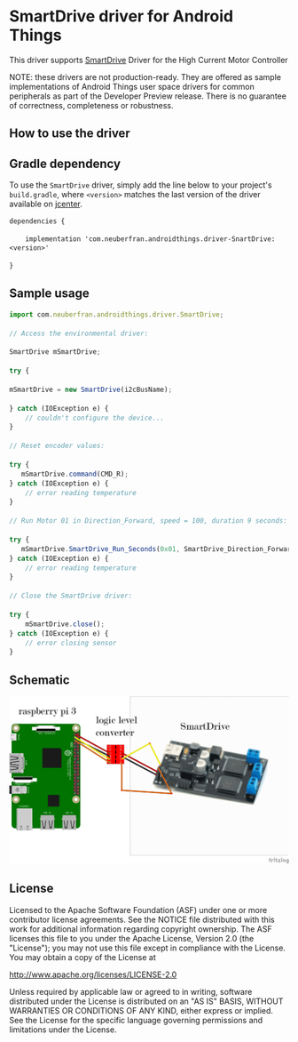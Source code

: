 # SmartDrive driver for Android Things

This driver supports [SmartDrive](http://www.mindsensors.com/rpi/76-smartdrive-high-current-motor-controller) Driver for the High Current Motor Controller

NOTE: these drivers are not production-ready. They are offered as sample implementations of Android Things user space drivers for common peripherals as part of the Developer Preview release. There is no guarantee of correctness, completeness or robustness.

## How to use the driver

## Gradle dependency

To use the ```SmartDrive``` driver, simply add the line below to your project's ```
build.gradle```, where ```<version>``` matches the last version of the driver available on [jcenter](https://bintray.com/beta/#/neuberfran/SmartDrive/driver-SmartDrive/1.0.1?tab=overview).

```
dependencies {

    implementation 'com.neuberfran.androidthings.driver-SnartDrive:<version>'

}
```

## Sample usage

```js
import com.neuberfran.androidthings.driver.SmartDrive;

// Access the environmental driver:

SmartDrive mSmartDrive;

try {

mSmartDrive = new SmartDrive(i2cBusName);
    
} catch (IOException e) {
    // couldn't configure the device...
}

// Reset encoder values:

try {
   mSmartDrive.command(CMD_R);
} catch (IOException e) {
    // error reading temperature
}

// Run Motor 01 in Direction_Forward, speed = 100, duration 9 seconds:

try {
   mSmartDrive.SmartDrive_Run_Seconds(0x01, SmartDrive_Direction_Forward, 100, 9, SmartDrive_Completion_Wait_For,SmartDrive_Next_Action_Brake);
} catch (IOException e) {
    // error reading temperature
}

// Close the SmartDrive driver:

try {
    mSmartDrive.close();
} catch (IOException e) {
    // error closing sensor
}
```




## Schematic


![alt text](https://github.com/neuberfran/SmartDrive/blob/master/SmartDrive.png)


## License
Licensed to the Apache Software Foundation (ASF) under one or more contributor license agreements. See the NOTICE file distributed with this work for additional information regarding copyright ownership. The ASF licenses this file to you under the Apache License, Version 2.0 (the "License"); you may not use this file except in compliance with the License. You may obtain a copy of the License at

http://www.apache.org/licenses/LICENSE-2.0

Unless required by applicable law or agreed to in writing, software distributed under the License is distributed on an "AS IS" BASIS, WITHOUT WARRANTIES OR CONDITIONS OF ANY KIND, either express or implied. See the License for the specific language governing permissions and limitations under the License.
